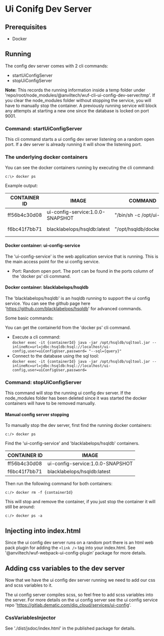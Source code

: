 # Ui Conifg Dev Server

## Prerequisites

- Docker

## Running

The config dev server comes with 2 cli commands:

- startUiConfigServer
- stopUiConfigServer

**Note:** This records the running information inside a temp folder under 'repo/root/node_modules/@anviltech/wuf-cli-ui-config-dev-server/tmp'. If you clear the node_modules folder without stopping the service, you will have to manually stop the container. A previously running service will block any attempts at starting a new one since the database is locked on port 9001.

### Command: startUiConfigServer

This cli command starts a ui config dev server listening on a random open port. If a dev server is already running it will show the listening port.

### The underlying docker containers

You can see the docker containers running by executing the cli command:

`c:\> docker ps`

Example output:

| CONTAINER ID | IMAGE                            | COMMAND                | CREATED      | STATUS      | PORTS                  | NAMES               |
| ------------ | -------------------------------- | ---------------------- | ------------ | ----------- | ---------------------- | ------------------- |
| ff56b4c30d08 | ui-config-service:1.0.0-SNAPSHOT | "/bin/sh -c /opt/ui-…" | 17 hours ago | Up 17 hours | 0.0.0.0:38760->80/tcp  | vigorous_goldwasser |
| f6bc41f7bb71 | blacklabelops/hsqldb:latest      | "/opt/hsqldb/docker-…" | 17 hours ago | Up 17 hours | 0.0.0.0:9001->9001/tcp | priceless_lamarr    |

#### Docker container: ui-config-service

The 'ui-config-service' is the web application service that is running. This is the main access point for the ui config service.

- Port: Random open port. The port can be found in the ports column of the 'docker ps' cli command.

#### Docker container: blacklabelops/hsqldb

The 'blacklabelops/hsqldb' is an hsqldb running to support the ui config service. You can see the github page here 'https://github.com/blacklabelops/hsqldb' for advanced commands.

Some basic commands:

You can get the containerId from the 'docker ps' cli command.

- Execute a cli command: <br />
  `docker exec -it {containerId} java -jar /opt/hsqldb/sqltool.jar --inlineRc=url=jdbc:hsqldb:hsql://localhost/ui-config,user=uiConfigUser,password= "--sql={query}"`
- Connect to the database using the sql tool: <br />
  `docker exec -it {containerId} java -jar /opt/hsqldb/sqltool.jar --inlineRc=url=jdbc:hsqldb:hsql://localhost/ui-config,user=uiConfigUser,password=`

### Command: stopUiConfigServer

This command will stop the running ui config dev server. If the node_modules folder has been deleted since it was started the docker containers will have to be removed manually.

#### Manual config server stopping

To manually stop the dev server, first find the running docker containers:

`c:/> docker ps`

Find the 'ui-config-service' and 'blacklabelops/hsqldb' containers.

| CONTAINER ID | IMAGE                            |
| ------------ | -------------------------------- |
| ff56b4c30d08 | ui-config-service:1.0.0-SNAPSHOT |
| f6bc41f7bb71 | blacklabelops/hsqldb:latest      |

Then run the following command for both containers:

`c:/> docker rm -f {containerId}`

This will stop and remove the container, if you just stop the container it will still be around:

`c:/> docker ps -a`

## Injecting into index.html

Since the ui config dev server runs on a random port there is an html web pack plugin for adding the `<link />` tag into your index.html. See '@anviltech/wuf-webpack-ui-config-plugin' package for more details.

## Adding css variables to the dev server

Now that we have the ui config dev server running we need to add our css and scss variables to it.

The ui config server compiles scss, so feel free to add scss variables into the server. For more details on the ui config server see the ui config service repo 'https://gitlab.dematic.com/diq_cloud/services/ui-config'.

### CssVariablesInjector

See './dist/jsdoc/index.html' in the published package for details.
